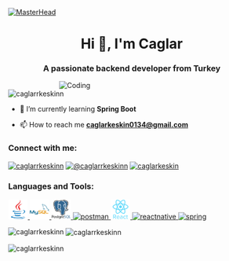 [![MasterHead](https://camo.githubusercontent.com/894a2dac1a756a1654c17420287f0f68843bf950134beca3488e3536f23a6bc0/68747470733a2f2f6d69726f2e6d656469756d2e636f6d2f6d61782f313430302f312a6c684f617833635a4154475a774568473075545952412e676966)](https://github.com/caglarrkeskinn)
<h1 align="center">Hi 👋, I'm Caglar</h1>
<h3 align="center">A passionate backend developer from Turkey</h3>
<img align="right" alt="Coding" width="400" src="https://i.pinimg.com/originals/e4/26/70/e426702edf874b181aced1e2fa5c6cde.gif">

<p align="left"> <img src="https://komarev.com/ghpvc/?username=caglarrkeskinn&label=Profile%20views&color=0e75b6&style=flat" alt="caglarrkeskinn" /> </p>

- 🌱 I’m currently learning **Spring Boot**

- 📫 How to reach me **caglarkeskin0134@gmail.com**

<h3 align="left">Connect with me:</h3>
<p align="left">
<a href="https://linkedin.com/in/caglarrkeskinn" target="blank"><img align="center" src="https://raw.githubusercontent.com/rahuldkjain/github-profile-readme-generator/master/src/images/icons/Social/linked-in-alt.svg" alt="caglarrkeskinn" height="30" width="40" /></a>
<a href="https://medium.com/@caglarrkeskinn" target="blank"><img align="center" src="https://raw.githubusercontent.com/rahuldkjain/github-profile-readme-generator/master/src/images/icons/Social/medium.svg" alt="@caglarrkeskinn" height="30" width="40" /></a>
<a href="https://www.leetcode.com/caglarkeskin" target="blank"><img align="center" src="https://raw.githubusercontent.com/rahuldkjain/github-profile-readme-generator/master/src/images/icons/Social/leet-code.svg" alt="caglarkeskin" height="30" width="40" /></a>
</p>

<h3 align="left">Languages and Tools:</h3>
<p align="left"> <a href="https://www.java.com" target="_blank" rel="noreferrer"> <img src="https://raw.githubusercontent.com/devicons/devicon/master/icons/java/java-original.svg" alt="java" width="40" height="40"/> </a> <a href="https://www.mysql.com/" target="_blank" rel="noreferrer"> <img src="https://raw.githubusercontent.com/devicons/devicon/master/icons/mysql/mysql-original-wordmark.svg" alt="mysql" width="40" height="40"/> </a> <a href="https://www.postgresql.org" target="_blank" rel="noreferrer"> <img src="https://raw.githubusercontent.com/devicons/devicon/master/icons/postgresql/postgresql-original-wordmark.svg" alt="postgresql" width="40" height="40"/> </a> <a href="https://postman.com" target="_blank" rel="noreferrer"> <img src="https://www.vectorlogo.zone/logos/getpostman/getpostman-icon.svg" alt="postman" width="40" height="40"/> </a> <a href="https://reactjs.org/" target="_blank" rel="noreferrer"> <img src="https://raw.githubusercontent.com/devicons/devicon/master/icons/react/react-original-wordmark.svg" alt="react" width="40" height="40"/> </a> <a href="https://reactnative.dev/" target="_blank" rel="noreferrer"> <img src="https://reactnative.dev/img/header_logo.svg" alt="reactnative" width="40" height="40"/> </a> <a href="https://spring.io/" target="_blank" rel="noreferrer"> <img src="https://www.vectorlogo.zone/logos/springio/springio-icon.svg" alt="spring" width="40" height="40"/> </a> </p>

<p><img align="left" src="https://github-readme-stats.vercel.app/api/top-langs?username=caglarrkeskinn&show_icons=true&locale=en&layout=compact" alt="caglarrkeskinn" /></p>

<p>&nbsp;<img align="center" src="https://github-readme-stats.vercel.app/api?username=caglarrkeskinn&show_icons=true&locale=en" alt="caglarrkeskinn" /></p>

<p><img align="center" src="https://github-readme-streak-stats.herokuapp.com/?user=caglarrkeskinn&" alt="caglarrkeskinn" /></p>
